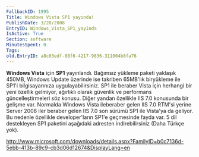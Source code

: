 ```yaml
---
FallbackID: 1995
Title: Windows Vista SP1 yayında!
PublishDate: 3/20/2008
EntryID: Windows_Vista_SP1_yayinda
IsActive: True
Section: software
MinutesSpent: 0
Tags: 
old.EntryID: a8c03edf-08f6-4217-9836-311004b8fa76
---
```

**Windows Vista** için **SP1** yayınlandı. Bağımsız yükleme paketi
yaklaşık 450MB, Windows Update üzerinde ise takriben 65MB'lık biryükleme
ile SP1'i bilgisayarınıza uygulayabilirsiniz. SP1 ile beraber Vista için
herhangi bir yeni özellik gelmiyor, ağırlıklı olarak güvenlik ve
performans güncelleştirmeleri söz konusu. Diğer yandan özellikle IIS 7.0
konusunda bir gelişme var. Normalda Windows Vista ileberaber gelen IIS
7.0 RTM'si yerine Server 2008 iler beraber gelen IIS 7.0 son sürümü SP1
ile Vista'ya da geliyor. Bu nedenle özellikle developer'ların SP1'e
geçmesinde fayda var. 5 dil destekleyen SP1 paketini aşağıdaki adresten
indirebilirsiniz (Daha Türkçe yok).

<http://www.microsoft.com/downloads/details.aspx?FamilyID=b0c7136d-5ebb-413b-89c9-cb3d06d12674&DisplayLang=en>


